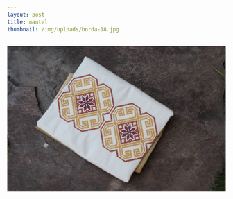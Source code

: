```yaml
---
layout: post
title: mantel
thumbnail: /img/uploads/borda-18.jpg
---
```

![null](/img/uploads/borda-17.jpg)
